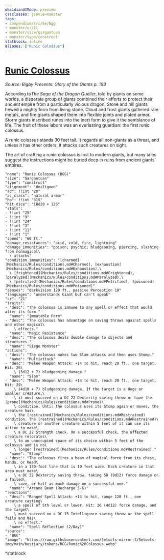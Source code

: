 ```yaml
---
obsidianUIMode: preview
cssclasses: json5e-monster
tags:
- compendium/src/5e/bgg
- monster/cr/21
- monster/size/gargantuan
- monster/type/construct
statblock: inline
aliases: ["Runic Colossus"]
---
```

# [Runic Colossus](Mechanics\bestiary\construct/runic-colossus-bgg.md)
*Source: Bigby Presents: Glory of the Giants p. 163*  

According to*The Saga of the Dragon Queller*, told by giants on some worlds, a disparate group of giants combined their efforts to protect their ancient empire from a particularly vicious dragon. Stone and hill giants hewed a mighty form from living stone. Cloud and frost giants gathered rare metals, and fire giants shaped them into flexible joints and plated armor. Storm giants inscribed runes into the inert form to give it the semblance of life. The fruit of these labors was an everlasting guardian: the first runic colossus.

A runic colossus stands 30 feet tall. It regards all non-giants as a threat, and unless it has other orders, it attacks such creatures on sight.

The art of crafting a runic colossus is lost to modern giants, but many tales suggest the instructions might be buried deep in ruins from ancient giants' empires.

```statblock
"name": "Runic Colossus (BGG)"
"size": "Gargantuan"
"type": "construct"
"alignment": "Unaligned"
"ac": !!int "20"
"ac_class": "natural armor"
"hp": !!int "315"
"hit_dice": "18d20 + 126"
"stats":
- !!int "25"
- !!int "9"
- !!int "24"
- !!int "3"
- !!int "11"
- !!int "1"
"speed": "60 ft."
"damage_resistances": "acid, cold, fire, lightning"
"damage_immunities": "poison; psychic; bludgeoning, piercing, slashing from nonmagical\
  \ attacks"
"condition_immunities": "[charmed](Mechanics/Rules/conditions.md#Charmed), [exhaustion](Mechanics/Rules/conditions.md#Exhaustion),\
  \ [frightened](Mechanics/Rules/conditions.md#Frightened), [paralyzed](Mechanics/Rules/conditions.md#Paralyzed),\
  \ [petrified](Mechanics/Rules/conditions.md#Petrified), [poisoned](Mechanics/Rules/conditions.md#Poisoned)"
"senses": "darkvision 120 ft., passive Perception 10"
"languages": "understands Giant but can't speak"
"cr": "21"
"traits":
- "desc": "The colossus is immune to any spell or effect that would alter its form."
  "name": "Immutable Form"
- "desc": "The colossus has advantage on saving throws against spells and other magical\
    \ effects."
  "name": "Magic Resistance"
- "desc": "The colossus deals double damage to objects and structures."
  "name": "Siege Monster"
"actions":
- "desc": "The colossus makes two Slam attacks and then uses Stomp."
  "name": "Multiattack"
- "desc": "Melee Weapon Attack: +14 to hit, reach 20 ft., one target. Hit: 26\
    \ (3d12 + 7) bludgeoning damage."
  "name": "Slam"
- "desc": "Melee Weapon Attack: +14 to hit, reach 20 ft., one target. Hit: 29\
    \ (4d10 + 7) bludgeoning damage. If the target is a Huge or smaller creature,\
    \ it must succeed on a DC 22 Dexterity saving throw or have the [prone](Mechanics/Rules/conditions.md#Prone)\
    \ condition. Until the colossus uses its Stomp again or moves, the creature has\
    \ the [restrained](Mechanics/Rules/conditions.md#Restrained) condition. The [restrained](Mechanics/Rules/conditions.md#Restrained)\
    \ creature or another creature within 5 feet of it can use its action to make\
    \ a DC 22 Strength check. On a successful check, the affected creature relocates\
    \ to an unoccupied space of its choice within 5 feet of the colossus and is no\
    \ longer [restrained](Mechanics/Rules/conditions.md#Restrained)."
  "name": "Stomp"
- "desc": "The colossus fires a beam of magical force from its chest, hands, or head\
    \ in a 150-foot line that is 10 feet wide. Each creature in that area must make\
    \ a DC 22 Dexterity saving throw, taking 58 (9d12) force damage on a failed\
    \ save, or half as much damage on a successful one."
  "name": "Arcane Beam (Recharge 5-6)"
"reactions":
- "desc": "Ranged Spell Attack: +14 to hit, range 120 ft., one creature casting\
    \ a spell of 5th level or lower. Hit: 26 (4d12) force damage, and the target\
    \ must succeed on a DC 15 Intelligence saving throw or the spell fails and has\
    \ no effect."
  "name": "Spell Reflection (2/Day)"
"source":
- "BGG"
"image": "https://raw.githubusercontent.com/5etools-mirror-3/5etools-img/main/bestiary/tokens/BGG/Runic%20Colossus.webp"
```
^statblock